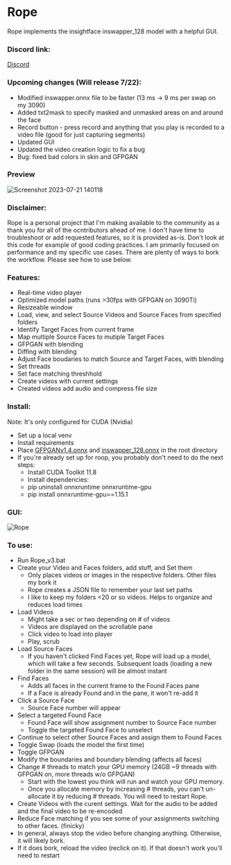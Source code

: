# Rope
Rope implements the insightface inswapper_128 model with a helpful GUI.

### Discord link: ###
[Discord](https://discord.gg/HAKNAxZT)

### Upcoming changes (Will release 7/22): ###
* Modified inswapper.onnx file to be faster (13 ms -> 9 ms per swap on my 3090)
* Added txt2mask to specify masked and unmasked areas on and around the face
* Record button - press record and anything that you play is recorded to a video file (good for just capturing segments)
* Updated GUI
* Updated the video creation logic to fix a bug
* Bug: fixed bad colors in skin and GFPGAN

### Preview ###
![Screenshot 2023-07-21 140118](https://github.com/Hillobar/Rope/assets/63615199/d7f0d202-25ad-453d-9008-dc82c4b431e5)
  
### Disclaimer: ###
Rope is a personal project that I'm making available to the community as a thank you for all of the ocntributors ahead of me. I don't have time to troubleshoot or add requested features, so it is provided as-is. Don't look at this code for example of good coding practices. I am primarily focused on performance and my specific use cases. There are plenty of ways to bork the workflow. Please see how to use below.

### Features: ###
* Real-time video player
* Optimized model paths (runs >30fps with GFPGAN on 3090Ti)
* Resizeable window
* Load, view, and select Source Videos and Source Faces from specified folders
* Identify Target Faces from current frame
* Map multiple Source Faces to mutiple Target Faces
* GFPGAN with blending
* Diffing with blending
* Adjust Face boudaries to match Source and Target Faces, with blending
* Set threads
* Set face matching threshhold
* Create videos with current settings
* Created videos add audio and compress file size
  
### Install: ###
Note: It's only configured for CUDA (Nvidia)
* Set up a local venv
* Install requirements
* Place [GFPGANv1.4.onnx](https://github.com/Hillobar/Rope/releases/download/Model_files/GFPGANv1.4.onnx)  and [inswapper_128.onnx](https://github.com/Hillobar/Rope/releases/download/Model_files/inswapper_128.onnx) in the root directory
* If you're already set up for roop, you probably don't need to do the next steps:
  * Install CUDA Toolkit 11.8
  * Install dependencies:
  * pip uninstall onnxruntime onnxruntime-gpu
  * pip install onnxruntime-gpu==1.15.1

### GUI: ###
![Rope](https://github.com/Hillobar/Rope/assets/63615199/bbb60010-0e36-40f3-9069-638d45a07515)


### To use: ###
* Run Rope_v3.bat
* Create your Video and Faces folders, add stuff, and Set them
  * Only places videos or images in the respective folders. Other files my bork it
  * Rope creates a JSON file to remember your last set paths
  * I like to keep my folders <20 or so videos. Helps to organize and reduces load times
* Load Videos
  * Might take a sec or two depending on # of videos
  * Videos are displayed on the scrollable pane
  * Click video to load into player
  * Play, scrub
* Load Source Faces
  * If you haven't clicked Find Faces yet, Rope will load up a model, which will take a few seconds. Subsequent loads (loading a new folder in the same session) will be almost instant
* Find Faces
  * Adds all faces in the current frame to the Found Faces pane
  * If a Face is already Found and in the pane, it won't re-add it
* Click a Source Face
  * Source Face number will appear
* Select a targeted Found Face
  * Found Face will show assignment number to Source Face number
  * Toggle the targeted Found Face to unselect
* Continue to select other Source Faces and assign them to Found Faces
* Toggle Swap (loads the model the first time)
* Toggle GFPGAN
* Modify the boundaries and boundary blending (affects all faces)
* Change # threads to match your GPU memory (24GB ~9 threads with GFPGAN on, more threads w/o GFPGAN)
  * Start with the lowest you think will run and watch your GPU memory.
  * Once you allocate memory by increasing # threads, you can't un-allocate it by reducing # threads. You will need to restart Rope.
* Create Videos with the curent settings. Wait for the audio to be added and the final video to be re-encoded
* Reduce Face matching if you see some of your assignments switching to other faces. (finicky)
* In general, always stop the video before changing anything. Otherwise, it will likely bork.
* If it does bork, reload the video (reclick on it). If that doesn't work you'll need to restart
  
